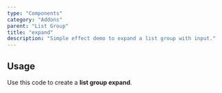 ```yaml
---
type: "Components"
category: "Addons"
parent: "List Group"
title: "expand"
description: "Simple effect demo to expand a list group with input."
---
```


## Usage

Use this code to create a **list group expand**.

<demo>
  <demovanilla src="vanilla/components/addons/list-group/expand">
  </demovanilla>
</demo>
